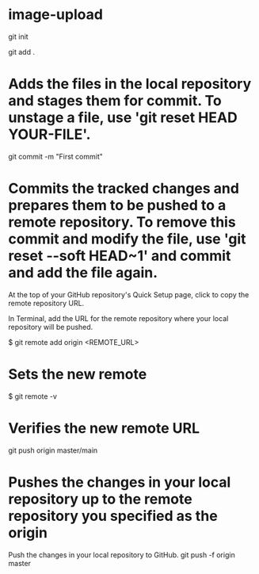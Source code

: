 # image-upload

git init

git add .
# Adds the files in the local repository and stages them for commit. To unstage a file, use 'git reset HEAD YOUR-FILE'.

git commit -m "First commit"
# Commits the tracked changes and prepares them to be pushed to a remote repository. To remove this commit and modify the file, use 'git reset --soft HEAD~1' and commit and add the file again.

At the top of your GitHub repository's Quick Setup page, click to copy the remote repository URL. 

In Terminal, add the URL for the remote repository where your local repository will be pushed.

$ git remote add origin  <REMOTE_URL> 
# Sets the new remote
$ git remote -v
# Verifies the new remote URL


git push origin master/main
# Pushes the changes in your local repository up to the remote repository you specified as the origin

Push the changes in your local repository to GitHub.
git push -f origin master
